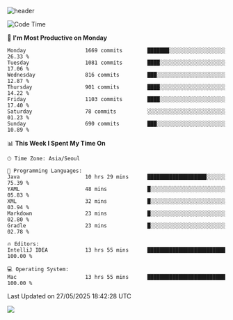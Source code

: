 ![header](https://capsule-render.vercel.app/api?type=Egg&color=timeAuto&height=300&section=header&text=PoPo&fontSize=90&animation=fadeIn)

  <!--START_SECTION:waka-->
![Code Time](http://img.shields.io/badge/Code%20Time-2%2C729%20hrs%2046%20mins-blue)

📅 **I'm Most Productive on Monday** 

```text
Monday                   1669 commits        ███████░░░░░░░░░░░░░░░░░░   26.33 % 
Tuesday                  1081 commits        ████░░░░░░░░░░░░░░░░░░░░░   17.06 % 
Wednesday                816 commits         ███░░░░░░░░░░░░░░░░░░░░░░   12.87 % 
Thursday                 901 commits         ████░░░░░░░░░░░░░░░░░░░░░   14.22 % 
Friday                   1103 commits        ████░░░░░░░░░░░░░░░░░░░░░   17.40 % 
Saturday                 78 commits          ░░░░░░░░░░░░░░░░░░░░░░░░░   01.23 % 
Sunday                   690 commits         ███░░░░░░░░░░░░░░░░░░░░░░   10.89 % 
```


📊 **This Week I Spent My Time On** 

```text
🕑︎ Time Zone: Asia/Seoul

💬 Programming Languages: 
Java                     10 hrs 29 mins      ███████████████████░░░░░░   75.39 % 
YAML                     48 mins             █░░░░░░░░░░░░░░░░░░░░░░░░   05.83 % 
XML                      32 mins             █░░░░░░░░░░░░░░░░░░░░░░░░   03.94 % 
Markdown                 23 mins             █░░░░░░░░░░░░░░░░░░░░░░░░   02.80 % 
Gradle                   23 mins             █░░░░░░░░░░░░░░░░░░░░░░░░   02.78 % 

🔥 Editors: 
IntelliJ IDEA            13 hrs 55 mins      █████████████████████████   100.00 % 

💻 Operating System: 
Mac                      13 hrs 55 mins      █████████████████████████   100.00 % 
```


 Last Updated on 27/05/2025 18:42:28 UTC
<!--END_SECTION:waka-->



<img src="https://capsule-render.vercel.app/api?type=Egg&color=timeAuto&height=300&section=footer&text=PoPo&fontSize=90&animation=fadeIn&reversal=true" />
